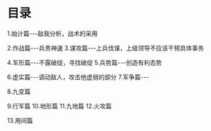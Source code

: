 # 目录
1.始计篇---敌我分析，战术的采用

2.作战篇---兵贵神速
3.谋攻篇---上兵伐谋，上级领导不应该干预具体事务

4.军形篇---不露破绽，寻找破绽
5.兵势篇---创造有利态势

6.虚实篇---调动敌人，攻击他虚弱的部分
7.军争篇---

8.九变篇

9.行军篇
10.地形篇
11.九地篇
12.火攻篇

13.用间篇
